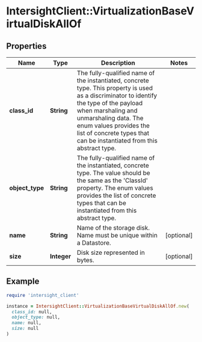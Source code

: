 # IntersightClient::VirtualizationBaseVirtualDiskAllOf

## Properties

| Name | Type | Description | Notes |
| ---- | ---- | ----------- | ----- |
| **class_id** | **String** | The fully-qualified name of the instantiated, concrete type. This property is used as a discriminator to identify the type of the payload when marshaling and unmarshaling data. The enum values provides the list of concrete types that can be instantiated from this abstract type. |  |
| **object_type** | **String** | The fully-qualified name of the instantiated, concrete type. The value should be the same as the &#39;ClassId&#39; property. The enum values provides the list of concrete types that can be instantiated from this abstract type. |  |
| **name** | **String** | Name of the storage disk. Name must be unique within a Datastore. | [optional] |
| **size** | **Integer** | Disk size represented in bytes. | [optional] |

## Example

```ruby
require 'intersight_client'

instance = IntersightClient::VirtualizationBaseVirtualDiskAllOf.new(
  class_id: null,
  object_type: null,
  name: null,
  size: null
)
```

